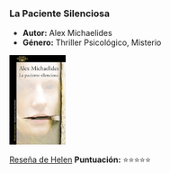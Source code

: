 ### **La Paciente Silenciosa**  
- **Autor:** Alex Michaelides  
- **Género:** Thriller Psicológico, Misterio 
<img src="../Imagenes/La paciente silenciosa.jpg" alt="La paciente silenciosa" width="100" />

[Reseña de Helen](../Usuarios/Elena/Mis%20reseñas/La%20paciente%20silenciosa.md) **Puntuación:** ⭐⭐⭐⭐⭐  

